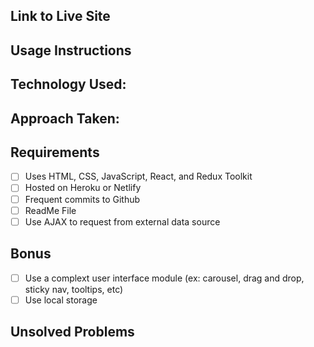 

## Link to Live Site

## Usage Instructions

## Technology Used:

## Approach Taken: 

## Requirements
- [ ] Uses HTML, CSS, JavaScript, React, and Redux Toolkit
- [ ] Hosted on Heroku or Netlify
- [ ] Frequent commits to Github
- [ ] ReadMe File 
- [ ] Use AJAX to request from external data source

## Bonus
- [ ] Use a complext user interface module (ex: carousel, drag and drop, sticky nav, tooltips, etc)
- [ ] Use local storage
 
## Unsolved Problems
